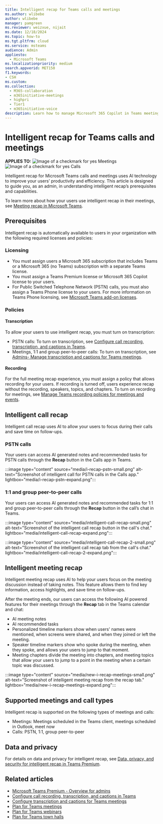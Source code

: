 ```yaml
---
title: Intelligent recap for Teams calls and meetings
ms.author: wlibebe
author: wlibebe
manager: pamgreen
ms.reviewer: weizxue, nijait
ms.date: 12/18/2024
ms.topic: how-to
ms.tgt.pltfrm: cloud
ms.service: msteams
audience: Admin
appliesto: 
  - Microsoft Teams
ms.localizationpriority: medium
search.appverid: MET150
f1.keywords:
- CSH
ms.custom: 
ms.collection: 
  - M365-collaboration
  - m365initiative-meetings
  - highpri
  - Tier1
  - m365initiative-voice
description: Learn how to manage Microsoft 365 Copilot in Teams meetings and events admin policies in the Teams admin center. Learn how to manage transcripts and transcription for Copilot Microsoft Teams meetings and events.
---
```


# Intelligent recap for Teams calls and meetings

**APPLIES TO:** ![Image of a checkmark for yes](/office/media/icons/success-teams.png) Meetings ![Image of a checkmark for yes](/office/media/icons/success-teams.png) Calls

Intelligent recap for Microsoft Teams calls and meetings uses AI technology to improve your users’ productivity and efficiency. This article is designed to guide you, as an admin, in understanding intelligent recap’s prerequisites and capabilities.

To learn more about how your users use intelligent recap in their meetings, see [Meeting recap in Microsoft Teams](https://support.microsoft.com/office/meeting-recap-in-microsoft-teams-c2e3a0fe-504f-4b2c-bf85-504938f110ef#bkmk_intelligent_meeting_recap).

## Prerequisites

Intelligent recap is automatically available to users in your organization with the following required licenses and policies:

### Licensing

- You must assign users a Microsoft 365 subscription that includes Teams or a Microsoft 365 (no Teams) subscription with a separate Teams license.
- You must assign a Teams Premium license or Microsoft 365 Copilot license to your users.
- For Public Switched Telephone Network (PSTN) calls, you must also assign a Teams Phone license to your users. For more information on Teams Phone licensing, see [Microsoft Teams add-on licenses](/microsoftteams/teams-add-on-licensing/microsoft-teams-add-on-licensing).

### Policies

#### Transcription

To allow your users to use intelligent recap, you must turn on transcription:

- PSTN calls: To turn on transcription, see [Configure call recording, transcription, and captions in Teams](call-recording-transcription-captions.md#enable-call-transcription).
- Meetings, 1:1 and group peer-to-peer calls: To turn on transcription, see [Admins- Manage transcription and captions for Teams meetings](meeting-transcription-captions.md#transcription).

#### Recording

For the full meeting recap experience, you must assign a policy that allows recording for your users. If recording is turned off, users experience recap without the recording, speakers, topics, and chapters. To turn on recording for meetings, see [Manage Teams recording policies for meetings and events](meeting-recording.md#allow-or-prevent-users-from-recording-meetings).

## Intelligent call recap

Intelligent call recap uses AI to allow your users to focus during their calls and save time on follow-ups.

### PSTN calls

Your users can access AI generated notes and recommended tasks for PSTN calls through the **Recap** button in the Calls app in Teams.

:::image type="content" source="media/i-recap-pstn-small.png" alt-text="Screenshot of intelligent call for PSTN calls in the Calls app." lightbox="media/i-recap-pstn-expand.png":::

### 1:1 and group peer-to-peer calls

Your users can access AI generated notes and recommended tasks for 1:1 and group peer-to-peer calls through the **Recap** button in the call’s chat in Teams.

:::image type="content" source="media/intelligent-call-recap-small.png" alt-text="Screenshot of the intelligent call recap button in the call's chat." lightbox="media/intelligent-call-recap-expand.png":::

:::image type="content" source="media/intelligent-call-recap-2-small.png" alt-text="Screenshot of the intelligent call recap tab from the call's chat." lightbox="media/intelligent-call-recap-2-expand.png":::

## Intelligent meeting recap

Intelligent meeting recap uses AI to help your users focus on the meeting discussion instead of taking notes. This feature allows them to find key information, access highlights, and save time on follow-ups.

After the meeting ends, our users can access the following AI powered features for their meetings through the **Recap** tab in the Teams calendar and chat:

- AI meeting notes
- AI recommended tasks
- Personalized timeline markers show when users' names were mentioned, when screens were shared, and when they joined or left the meeting.
- Speaker timeline markers show who spoke during the meeting, when they spoke, and allows your users to jump to that moment.
- Meeting chapters divide the meeting into chapters, and meeting topics that allow your users to jump to a point in the meeting when a certain topic was discussed.

:::image type="content" source="media/new-i-recap-meetings-small.png" alt-text="Screenshot of intelligent meeting recap from the recap tab." lightbox="media/new-i-recap-meetings-expand.png":::

## Supported meetings and call types

Intelligent recap is supported on the following types of meetings and calls:

- Meetings: Meetings scheduled in the Teams client, meetings scheduled in Outlook, meet now
- Calls: PSTN, 1:1, group peer-to-peer

## Data and privacy

For details on data and privacy for intelligent recap, see [Data, privacy, and security for intelligent recap in Teams Premium](/microsoftteams/privacy/intelligent-recap).

## Related articles

- [Microsoft Teams Premium - Overview for admins](enhanced-teams-experience.md)
- [Configure call recording, transcription, and captions in Teams](call-recording-transcription-captions.md#enable-call-transcription)
- [Configure transcription and captions for Teams meetings](meeting-transcription-captions.md)
- [Plan for Teams meetings](plan-meetings.md)
- [Plan for Teams webinars](plan-webinars.md)
- [Plan for Teams town halls](plan-town-halls.md)
